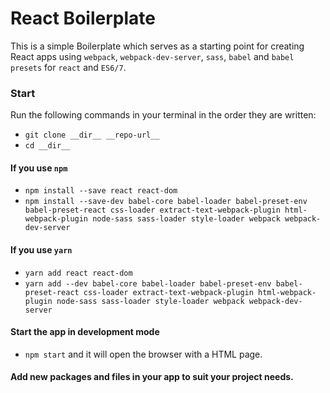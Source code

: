 # React Boilerplate

This is a simple Boilerplate which serves as a starting point for creating React apps using `webpack`, `webpack-dev-server`, `sass`, `babel` and `babel presets` for `react` and `ES6/7`.

### Start

Run the following commands in your terminal in the order they are written:
- `git clone __dir__ __repo-url__`
- `cd __dir__`
#### If you use `npm`
- `npm install --save react react-dom`
- `npm install --save-dev babel-core babel-loader babel-preset-env babel-preset-react css-loader extract-text-webpack-plugin html-webpack-plugin node-sass sass-loader style-loader webpack webpack-dev-server`
#### If you use `yarn`
- `yarn add react react-dom`
- `yarn add --dev babel-core babel-loader babel-preset-env babel-preset-react css-loader extract-text-webpack-plugin html-webpack-plugin node-sass sass-loader style-loader webpack webpack-dev-server`

#### Start the app in development mode
- `npm start` and it will open the browser with a HTML page.

#### Add new packages and files in your app to suit your project needs.
